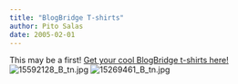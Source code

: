 ```yaml
---
title: "BlogBridge T-shirts"
author: Pito Salas
date: 2005-02-01
---
```




This may be a first! [Get your cool BlogBridge t-shirts
here!](<http://www.cafepress.com/blogbridge>)
![15592128_B_tn.jpg](https://i0.wp.com/s3.media.squarespace.com/production/1075723/12829350/weblogs/archives/15592128_B_tn.jpg?resize=240%2C240)
![15269461_B_tn.jpg](https://i0.wp.com/s3.media.squarespace.com/production/1075723/12829350/weblogs/archives/15269461_B_tn.jpg?resize=240%2C240)


